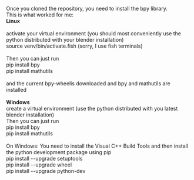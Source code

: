 Once you cloned the repository, you need to install the bpy library.<br>
This is what worked for me:<br>
<b>Linux</b><br>
<br>
activate your virtual environment (you should most conveniently use the python distributed with your blender installation)<br>
source venv/bin/activate.fish  (sorry, I use fish terminals)<br>
<br>
Then you can just run<br>
pip install bpy<br>
pip install mathutils<br>
<br>
and the current bpy-wheelis downloaded and bpy and mathutils are installed<br>
<br>
<b>Windows</b><br>
create a virtual environment (use the python distributed with you latest blender installation)<br>
Then you can just run<br>
pip install bpy<br>
pip install mathutils<br>
<br>
On Windows: You need to install the Visual C++ Build Tools and then install the python development package using pip<br>
pip install --upgrade setuptools<br>
pip install --upgrade wheel<br>
pip install --upgrade python-dev<br>

